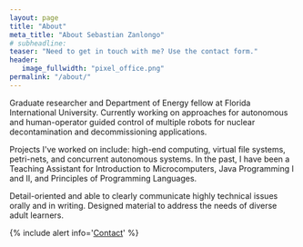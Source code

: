 ```yaml
---
layout: page
title: "About"
meta_title: "About Sebastian Zanlongo"
# subheadline:
teaser: "Need to get in touch with me? Use the contact form."
header:
   image_fullwidth: "pixel_office.png"
permalink: "/about/"
---
```

Graduate researcher and Department of Energy fellow at Florida International University. Currently working on approaches for autonomous and human-operator guided control of multiple robots for nuclear decontamination and decommissioning applications.

Projects I've worked on include: high-end computing, virtual file systems, petri-nets, and concurrent autonomous systems.
In the past, I have been a Teaching Assistant for Introduction to Microcomputers, Java Programming I and II, and Principles of Programming Languages.

Detail-oriented and able to clearly communicate highly technical issues orally and in writing. Designed material to address the needs of diverse adult learners.

{% include alert info='<a href="/contact/">Contact</a>' %}
